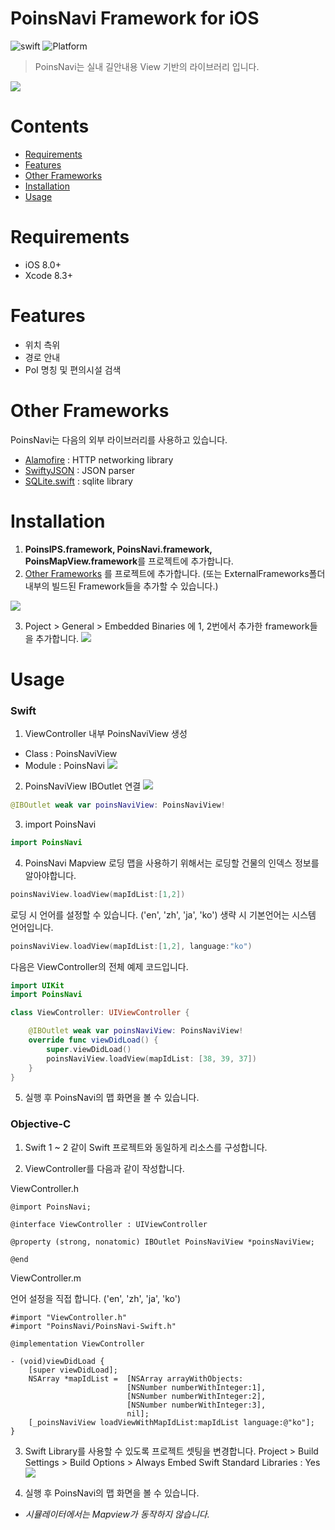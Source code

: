 # PoinsNavi Framework for iOS

![swift](https://img.shields.io/badge/swift-3.0-orange.svg?style=flat)
![Platform](https://img.shields.io/cocoapods/p/LFAlertController.svg?style=flat)
> PoinsNavi는 실내 길안내용 View 기반의 라이브러리 입니다.

![](https://dl.dropboxusercontent.com/s/losspm0yxl099pg/launch.PNG)

# Contents
- [Requirements](#requirements)
- [Features](#features)
- [Other Frameworks](#other-frameworks)
- [Installation](#installation)
- [Usage](#usage)

# Requirements
* iOS 8.0+
* Xcode 8.3+

# Features
* 위치 측위
* 경로 안내 
* PoI 명칭 및 편의시설 검색 

# Other Frameworks
PoinsNavi는 다음의 외부 라이브러리를 사용하고 있습니다.
* [Alamofire](https://github.com/trikha/Almofire) : HTTP networking library
* [SwiftyJSON](https://github.com/SwiftyJSON/SwiftyJSON) : JSON parser
* [SQLite.swift](https://github.com/stephencelis/SQLite.swift) : sqlite library

# Installation
1. **PoinsIPS.framework, PoinsNavi.framework, PoinsMapView.framework**를 프로젝트에 추가합니다.
2. [Other Frameworks](#other-frameworks) 를 프로젝트에 추가합니다. 
(또는 ExternalFrameworks폴더 내부의 빌드된 Framework들을 추가할 수 있습니다.)

![](https://dl.dropboxusercontent.com/s/ev1cif2a0efv0ih/add%20frameworks.png)

3. Poject > General > Embedded Binaries 에 1, 2번에서 추가한 framework들을 추가합니다.
![](https://dl.dropboxusercontent.com/s/1gskovjujvfucq8/Embedded%20Binaries.png)

# Usage

### Swift

1. ViewController 내부 PoinsNaviView 생성
* Class : PoinsNaviView
* Module : PoinsNavi
![](https://dl.dropboxusercontent.com/s/5mbr3ajo8xkdkyo/add%20PoinsNaviView.png)

2. PoinsNaviView IBOutlet 연결
![](https://dl.dropboxusercontent.com/s/qh5nargr7u5pexy/createPoinsNaviViewOutlet.png)
```swift
@IBOutlet weak var poinsNaviView: PoinsNaviView!
```
3. import PoinsNavi
```swift
import PoinsNavi
```
4. PoinsNavi Mapview 로딩
맵을 사용하기 위해서는 로딩할 건물의 인덱스 정보를 알아야합니다. 
```swift
poinsNaviView.loadView(mapIdList:[1,2])
```
로딩 시 언어를 설정할 수 있습니다. ('en', 'zh', 'ja', 'ko')
생략 시 기본언어는 시스템 언어입니다. 
```swift
poinsNaviView.loadView(mapIdList:[1,2], language:"ko")
```

다음은 ViewController의 전체 예제 코드입니다. 
```swift
import UIKit
import PoinsNavi

class ViewController: UIViewController {

    @IBOutlet weak var poinsNaviView: PoinsNaviView!
    override func viewDidLoad() {
        super.viewDidLoad()
        poinsNaviView.loadView(mapIdList: [38, 39, 37])
    }
}
```

5. 실행 후 PoinsNavi의 맵 화면을 볼 수 있습니다. 

### Objective-C

1. Swift 1 ~ 2 같이 Swift 프로젝트와 동일하게 리소스를 구성합니다.

2. ViewController를 다음과 같이 작성합니다. 

ViewController.h
```ObjC
@import PoinsNavi;

@interface ViewController : UIViewController

@property (strong, nonatomic) IBOutlet PoinsNaviView *poinsNaviView;

@end
```

ViewController.m

언어 설정을 직접 합니다. ('en', 'zh', 'ja', 'ko')
```ObjC
#import "ViewController.h"
#import "PoinsNavi/PoinsNavi-Swift.h"

@implementation ViewController

- (void)viewDidLoad {
    [super viewDidLoad];
    NSArray *mapIdList =  [NSArray arrayWithObjects:
                          [NSNumber numberWithInteger:1],
                          [NSNumber numberWithInteger:2],
                          [NSNumber numberWithInteger:3],
                          nil];
    [_poinsNaviView loadViewWithMapIdList:mapIdList language:@"ko"];
}
```

3. Swift Library를 사용할 수 있도록 프로젝트 셋팅을 변경합니다. 
Project > Build Settings > Build Options > Always Embed Swift Standard Libraries : Yes
![](https://dl.dropboxusercontent.com/s/l6jlqnr03wal2u5/buildOptions.png)

4. 실행 후 PoinsNavi의 맵 화면을 볼 수 있습니다. 

* _시뮬레이터에서는 Mapview가 동작하지 않습니다._
